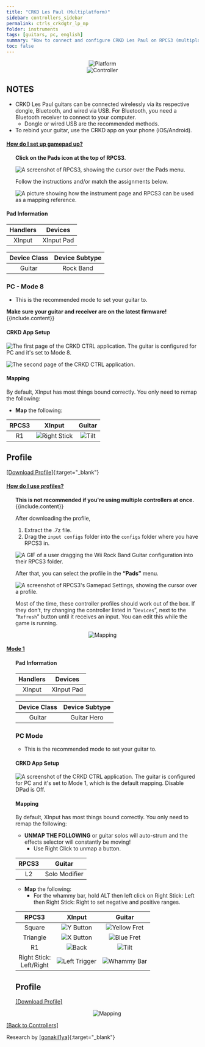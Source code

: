 ```yaml
---
title: "CRKD Les Paul (Multiplatform)"
sidebar: controllers_sidebar
permalink: ctrls_crkdgtr_lp_mp
folder: instruments
tags: [guitars, pc, english]
summary: "How to connect and configure CRKD Les Paul on RPCS3 (multiplat edition)."
toc: false
---
```


<div align="center"> <img src="https://rb3pc.milohax.org/images/instruments/plat/crkd.png" alt="Platform" title="Platform"></div>

<div align="center"> <img src="https://rb3pc.milohax.org/images/instruments/cont/crkdlpcontroller.png" alt="Controller" title="Controller"></div>

## NOTES

* CRKD Les Paul guitars can be connected wirelessly via its respective dongle, Bluetooth, and wired via USB. For Bluetooth, you need a Bluetooth receiver to connect to your computer.
	* Dongle or wired USB are the recommended methods.
* To rebind your guitar, use the CRKD app on your phone (iOS/Android).

<!-- Map Start -->
<div class="panel-group" id="accordion">
                    <div class="panel panel-default">
                        <div class="panel-heading">
                            <h4 class="panel-title">
                                <a class="noCrossRef accordion-toggle" data-toggle="collapse" data-parent="#accordion" href="#how-to-map-pads">How do I set up gamepad up?</a>
                            </h4>
                        </div>
                        <div id="how-to-map-pads" class="panel-collapse collapse noCrossRef">
                            <div class="panel-body">
<ul>
<p><strong>Click on the Pads icon at the top of RPCS3</strong>.</p>
<p><img src="https://rb3pc.milohax.org/images/instruments/rpcs3pad.png" alt="A screenshot of RPCS3, showing the cursor over the Pads menu." title="Pads"></p>
<p>Follow the instructions and/or match the assignments below.</p>
<p><img src="https://rb3pc.milohax.org/images/instruments/gamepadlegend.png" alt="A picture showing how the instrument page and RPCS3 can be used as a mapping reference." title="Mapping an Xbox Controller"></p>
</ul>
                            </div>
                        </div>
                    </div>
</div>
<!-- Map End -->

#### Pad Information

| Handlers | Devices |
|:--------:|:-------:|
| XInput | XInput Pad |

| Device Class | Device Subtype |
|:------------:|:--------------:|
| Guitar | Rock Band |

### PC - Mode 8
* This is the recommended mode to set your guitar to.

<div class="alert alert-info"><i class="fa fa-info-circle"></i> <b>Make sure your guitar and receiver are on the latest firmware!</b> {{include.content}}</div>

#### CRKD App Setup

![The first page of the CRKD CTRL application. The guitar is configured for PC and it's set to Mode 8.](https://rb3pc.milohax.org/images/instruments/xtra/crkdlp/pcm81.png "CRKD CTRL")  

![The second page of the CRKD CTRL application.](https://rb3pc.milohax.org/images/instruments/xtra/crkdlp/pcm82.png "CRKD CTRL")  

#### Mapping

By default, XInput has most things bound correctly. You only need to remap the following:

* **Map** the following:

| **RPCS3** | **XInput** | **Guitar** |
|:--------:|:-----------:|:-----------:|
| R1 | ![Right Stick](https://rb3pc.milohax.org/images/btns/ctrls/360/rs.png "Right Stick") | ![Tilt](https://rb3pc.milohax.org/images/btns/gtrs/ts.gif "Tilt") | 

## Profile

[[Download Profile]](https://github.com/hmxmilohax/rb3-pc/raw/refs/heads/main/downloads/instrument-repo/CRKD%20Les%20Paul%20Guitar.7z){:target="_blank"}

<!-- Profile Start -->
<div class="panel-group" id="accordion">
                    <div class="panel panel-default">
                        <div class="panel-heading">
                            <h4 class="panel-title">
                                <a class="noCrossRef accordion-toggle" data-toggle="collapse" data-parent="#accordion" href="#how-to-use-profiles">How do I use profiles?</a>
                            </h4>
                        </div>
                        <div id="how-to-use-profiles" class="panel-collapse collapse noCrossRef">
                            <div class="panel-body">
<ul>
<div class="alert alert-info"><i class="fa fa-info-circle"></i> <b>This is not recommended if you're using multiple controllers at once. </b> {{include.content}}</div>
<p>After downloading the profile,</p>
<ol>
<li>Extract the .7z file.</li>
<li>Drag the <code>input configs</code> folder into the <code>configs</code> folder where you have RPCS3 in.</li>
</ol>
<p><img src="https://rb3pc.milohax.org/images/instruments/instrepoinstall.gif" alt="A GIF of a user dragging the Wii Rock Band Guitar configuration into their RPCS3 folder." title="Installing a configuration from the Instrument Repo"></p>
<p>After that, you can select the profile in the <strong>“Pads”</strong> menu.</p>
<p><img src="https://rb3pc.milohax.org/images/instruments/rpcs3padprofile.png" alt="A screenshot of RPCS3's Gamepad Settings, showing the cursor over a profile." title="Gamepad Settings"></p>
<p>Most of the time, these controller profiles should work out of the box. If they don’t, try changing the controller listed in “<code>Devices</code>”, next to the “<code>Refresh</code>” button until it receives an input. You can edit this while the game is running.</p>
</ul>
                            </div>
                        </div>
                    </div>
</div>
<!-- Profiles End -->

<div align="center"> <img src="https://rb3pc.milohax.org/images/instruments/maps/gtrcrkdlp8mapping.png" alt="Mapping" title="Mapping"></div>

<!-- Mode 1 Start -->
<div class="panel-group" id="accordion">
                    <div class="panel panel-default">
                        <div class="panel-heading">
                            <h4 class="panel-title">
                                <a class="noCrossRef accordion-toggle" data-toggle="collapse" data-parent="#accordion" href="#mode-one">Mode 1</a>
                            </h4>
                        </div>
                        <div id="how-to-use-profiles" class="panel-collapse collapse noCrossRef">
                            <div class="panel-body">
<ul>
<h4 id="pad-information">Pad Information</h4>

<table>
<thead>
<tr>
<th align="center">Handlers</th>
<th align="center">Devices</th>
</tr>
</thead>
<tbody>
<tr>
<td align="center">XInput</td>
<td align="center">XInput Pad</td>
</tr>
</tbody>
</table>
<table>
<thead>
<tr>
<th align="center">Device Class</th>
<th align="center">Device Subtype</th>
</tr>
</thead>
<tbody>
<tr>
<td align="center">Guitar</td>
<td align="center">Guitar Hero</td>
</tr>
</tbody>
</table><h3 id="pc-mode">PC Mode</h3>
<ul>
<li>This is the recommended mode to set your guitar to.</li>
</ul>
<h4 id="crkd-app-setup">CRKD App Setup</h4>
<p><img src="https://rb3pc.milohax.org/images/instruments/xtra/crkdlp/default.jpg" alt="A screenshot of the CRKD CTRL application. The guitar is configured for PC and it's set to Mode 1, which is the default mapping. Disable DPad is Off." title="CRKD CTRL"></p>
<h4 id="mapping">Mapping</h4>
<p>By default, XInput has most things bound correctly. You only need to remap the following:</p>
<ul>
<li><strong>UNMAP THE FOLLOWING</strong> or guitar solos will auto-strum and the effects selector will constantly be moving!
<ul>
<li>Use Right Click to unmap a button.</li>
</ul>
</li>
</ul>

<table>
<thead>
<tr>
<th align="center"><strong>RPCS3</strong></th>
<th align="center"><strong>Guitar</strong></th>
</tr>
</thead>
<tbody>
<tr>
<td align="center">L2</td>
<td align="center">Solo Modifier</td>
</tr>
</tbody>
</table><ul>
<li><strong>Map</strong> the following:
<ul>
<li>For the whammy bar, hold ALT then left click on Right Stick: Left then Right Stick: Right to set negative and positive ranges.</li>
</ul>
</li>
</ul>

<table>
<thead>
<tr>
<th align="center"><strong>RPCS3</strong></th>
<th align="center"><strong>XInput</strong></th>
<th align="center"><strong>Guitar</strong></th>
</tr>
</thead>
<tbody>
<tr>
<td align="center">Square</td>
<td align="center"><img src="https://rb3pc.milohax.org/images/btns/ctrls/360/y.png" alt="Y Button" title="Y Button"></td>
<td align="center"><img src="https://rb3pc.milohax.org/images/btns/gtrs/yf.png" alt="Yellow Fret" title="Yellow Fret"></td>
</tr>
<tr>
<td align="center">Triangle</td>
<td align="center"><img src="https://rb3pc.milohax.org/images/btns/ctrls/360/x.png" alt="X Button" title="X Button"></td>
<td align="center"><img src="https://rb3pc.milohax.org/images/btns/gtrs/bf.png" alt="Blue Fret" title="Blue Fret"></td>
</tr>
<tr>
<td align="center">R1</td>
<td align="center"><img src="https://rb3pc.milohax.org/images/btns/ctrls/360/back.png" alt="Back" title="Back"></td>
<td align="center"><img src="https://rb3pc.milohax.org/images/btns/gtrs/ts.gif" alt="Tilt" title="Tilt"></td>
</tr>
<tr>
<td align="center">Right Stick: <br> Left/Right</td>
<td align="center"><img src="https://rb3pc.milohax.org/images/btns/ctrls/360/lt.png" alt="Left Trigger" title="Left Trigger"></td>
<td align="center"><img src="https://rb3pc.milohax.org/images/btns/gtrs/wb.png" alt="Whammy Bar" title="Whammy Bar"></td>
</tr>
</tbody>
</table><h2 id="profile">Profile</h2>
<p><a href="https://github.com/hmxmilohax/rb3-pc/raw/refs/heads/main/downloads/instrument-repo/CRKD%20Les%20Paul%20M1%20Guitar.7z">[Download Profile]</a></p>
<p><div align="center"> <img src="https://rb3pc.milohax.org/images/instruments/maps/gtrcrkdlp1mapping.png" alt="Mapping" title="Mapping"></div></p>

</ul>
                            </div>
                        </div>
                    </div>
</div>
<!-- Mode 1 End -->

[[Back to Controllers]](https://rb3pc.milohax.org/ctrls#instrument-list)

Research by [[gonakil1ya]](https://gonakillya.neocities.org){:target="_blank"}
